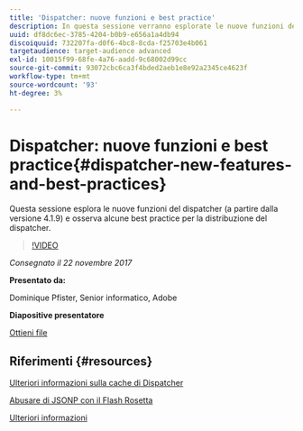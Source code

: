 ```yaml
---
title: 'Dispatcher: nuove funzioni e best practice'
description: In questa sessione verranno esplorate le nuove funzioni del dispatcher (a partire dalla versione 4.1.9) e verranno esaminate alcune best practice per la distribuzione del dispatcher.
uuid: df8dc6ec-3785-4204-b0b9-e656a1a4db94
discoiquuid: 732207fa-d0f6-4bc8-8cda-f25703e4b061
targetaudience: target-audience advanced
exl-id: 10015f99-68fe-4a76-aadd-9c68002d99cc
source-git-commit: 93072cbc6ca3f4bded2aeb1e8e92a2345ce4623f
workflow-type: tm+mt
source-wordcount: '93'
ht-degree: 3%

---
```


# Dispatcher: nuove funzioni e best practice{#dispatcher-new-features-and-best-practices}

Questa sessione esplora le nuove funzioni del dispatcher (a partire dalla versione 4.1.9) e osserva alcune best practice per la distribuzione del dispatcher.

>[!VIDEO](https://video.tv.adobe.com/v/20842/?quality=9)

*Consegnato il 22 novembre 2017*

**Presentato da:**

Dominique Pfister, Senior informatico, Adobe

**Diapositive presentatore**

[Ottieni file](assets/dispatcher-aemgemsnov2017.pdf)

## Riferimenti {#resources}

[Ulteriori informazioni sulla cache di Dispatcher](https://github.com/cqsupport/webinar-dispatchercache)

[Abusare di JSONP con il Flash Rosetta](https://miki.it/blog/2014/7/8/abusing-jsonp-with-rosetta-flash/)

[Ulteriori informazioni](https://adobe-consulting-services.github.io/acs-aem-commons/features/dispatcher-ttl/index.html)

<!--
[Get back to the Overview](https://helpx.adobe.com/experience-manager/kt/eseminars/gems/aem-index.html)
-->
